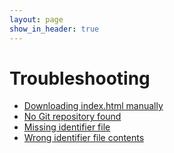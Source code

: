 ```yaml
---
layout: page
show_in_header: true
---
```


# Troubleshooting

* [Downloading index.html manually](manual-html-download.md)
* [No Git repository found](no-git-repository.md)
* [Missing identifier file](missing-identifier-file.md)
* [Wrong identifier file contents](wrong-identifier-file-contents.md)
